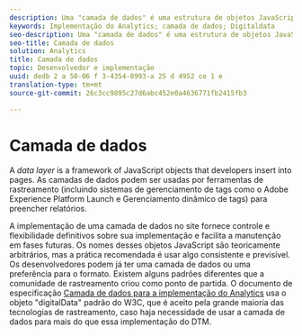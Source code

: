 ```yaml
---
description: Uma "camada de dados" é uma estrutura de objetos JavaScript que os desenvolvedores inserem nas páginas.
keywords: Implementação do Analytics; camada de dados; Digitaldata
seo-description: Uma "camada de dados" é uma estrutura de objetos JavaScript que os desenvolvedores inserem nas páginas. As camadas de dados podem ser usadas pelas ferramentas de rastreamento (incluindo sistemas de Tag Management como Dynamic Tag Management) para preencher relatórios.
seo-title: Camada de dados
solution: Analytics
title: Camada de dados
topic: Desenvolvedor e implementação
uuid: dedb 2 a 50-06 f 3-4354-8993-a 25 d 4952 ce 1 e
translation-type: tm+mt
source-git-commit: 26c3cc9895c27d6abc452e0a4636771fb2415fb3

---
```



# Camada de dados

A _data layer_ is a framework of JavaScript objects that developers insert into pages. As camadas de dados podem ser usadas por ferramentas de rastreamento (incluindo sistemas de gerenciamento de tags como o Adobe Experience Platform Launch e Gerenciamento dinâmico de tags) para preencher relatórios.

A implementação de uma camada de dados no site fornece controle e flexibilidade definitivos sobre sua implementação e facilita a manutenção em fases futuras. Os nomes desses objetos JavaScript são teoricamente arbitrários, mas a prática recomendada é usar algo consistente e previsível. Os desenvolvedores podem já ter uma camada de dados ou uma preferência para o formato. Existem alguns padrões diferentes que a comunidade de rastreamento criou como ponto de partida. O documento de especificação [Camada de dados para a implementação do Analytics](assets/datalayer-documentation.pdf) usa o objeto "digitalData" padrão do W3C, que é aceito pela grande maioria das tecnologias de rastreamento, caso haja necessidade de usar a camada de dados para mais do que essa implementação do DTM.
